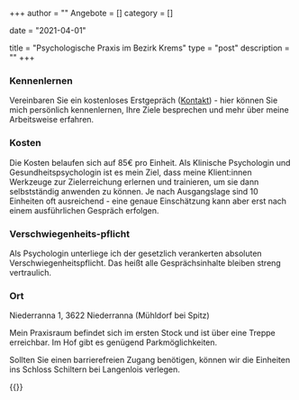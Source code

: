 +++
author = ""
Angebote = []
category = []

date = "2021-04-01"


title = "Psychologische Praxis im Bezirk Krems"
type = "post"
description = ""
+++


### Kennenlernen

Vereinbaren Sie ein kostenloses Erstgepräch ([Kontakt](/about)) - hier können Sie mich persönlich kennenlernen, Ihre Ziele besprechen und mehr über meine Arbeitsweise erfahren.

### Kosten

Die Kosten belaufen sich auf 85€ pro Einheit. Als Klinische Psychologin und Gesundheitspsychologin ist es mein Ziel, dass meine Klient:innen Werkzeuge zur Zielerreichung erlernen und trainieren, um sie dann selbstständig anwenden zu können. Je nach Ausgangslage sind 10 Einheiten oft ausreichend - eine genaue Einschätzung kann aber erst nach einem ausführlichen Gespräch erfolgen.
 
### Verschwiegenheits-pflicht

Als Psychologin unterliege ich der gesetzlich verankerten absoluten Verschwiegenheitspflicht. Das heißt alle Gesprächsinhalte bleiben streng vertraulich.

### Ort

Niederranna 1, 3622 Niederranna (Mühldorf bei Spitz)

Mein Praxisraum befindet sich im ersten Stock und ist über eine Treppe erreichbar. 
Im Hof gibt es genügend Parkmöglichkeiten. 

Sollten Sie einen barrierefreien Zugang benötigen, können wir die Einheiten ins Schloss Schiltern bei Langenlois verlegen.


{{<thtml >}}